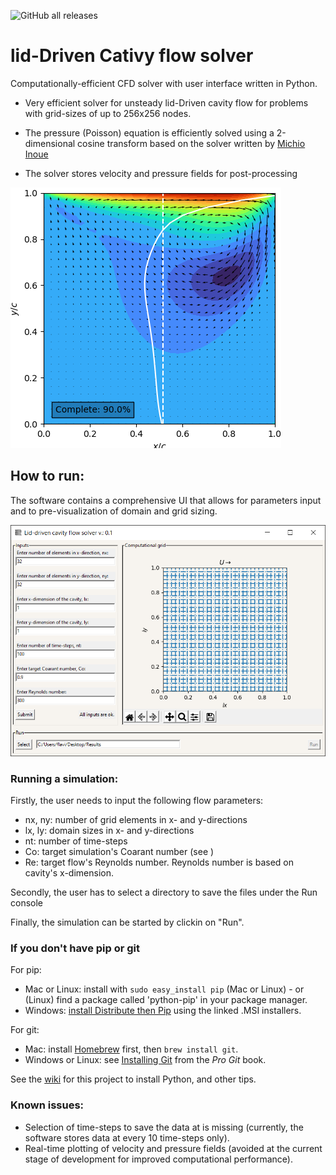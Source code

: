 ![GitHub all releases](https://img.shields.io/github/downloads/PRIDEmartins/lidDrivenCativyFlowSolver/total?logo=Github)

# lid-Driven Cativy flow solver

Computationally-efficient CFD solver with user interface written in Python.

- Very efficient solver for unsteady lid-Driven cavity flow for problems with grid-sizes of up to 256x256 nodes. 
- The pressure (Poisson) equation is efficiently solved using a 2-dimensional cosine transform based on the solver written by [Michio Inoue](https://github.com/mathworks/2D-Lid-Driven-Cavity-Flow-Incompressible-Navier-Stokes-Solver.git)

- The solver stores velocity and pressure fields for post-processing

![plot](uiLibs/Results.png)

## How to run:

The software contains a comprehensive UI that allows for parameters input and to pre-visualization of domain and grid sizing.

![plot](uiLibs/UI.png)

### Running a simulation:

Firstly, the user needs to input the following flow parameters:

- nx, ny: number of grid elements in x- and y-directions
- lx, ly: domain sizes in x- and y-directions
- nt: number of time-steps
- Co: target simulation's Coarant number (see )
- Re: target flow's Reynolds number. Reynolds number is based on cavity's x-dimension.

Secondly, the user has to select a directory to save the files under the Run console

Finally, the simulation can be started by clickin on "Run".

### If you don't have pip or git

For pip:

- Mac or Linux: install with `sudo easy_install pip` (Mac or Linux) - or (Linux) find a package called 'python-pip' in your package manager.
- Windows: [install Distribute then Pip](http://stackoverflow.com/a/12476379/992887) using the linked .MSI installers.

For git:

- Mac: install [Homebrew](http://mxcl.github.com/homebrew/) first, then `brew install git`.
- Windows or Linux: see [Installing Git](http://git-scm.com/book/en/Getting-Started-Installing-Git) from the _Pro Git_ book.

See the [wiki](https://github.com/fogleman/Minecraft/wiki) for this project to install Python, and other tips.

### Known issues:

- Selection of time-steps to save the data at is missing (currently, the software stores data at every 10 time-steps only).
- Real-time plotting of velocity and pressure fields (avoided at the current stage of development for improved computational performance). 

